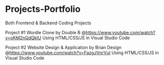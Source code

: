 # Projects-Portfolio
Both Frontend &amp; Backend Coding Projects

Project #1 
  Wordle Clone by Double B @https://www.youtube.com/watch?v=oKM2nQdQkIU
  Using HTML/CSS/JS in Visual Studio Code 

Project #2
  Website Design & Application by Brian Design @https://www.youtube.com/watch?v=FazgJVnrVuI
  Using HTML/CSS/JS in Visual Studio Code
  
  
